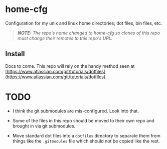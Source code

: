 # home-cfg
Configuration for my unix and linux home directories; dot files, bin files, etc.

> _**NOTE:** The repo's name changed to home-cfg so clones of this repo must
change their remotes to this repo's URL._

## Install
Docs to come. This repo will rely on the handy method seen at
[https://www.atlassian.com/git/tutorials/dotfiles](https://www.atlassian.com/git/tutorials/dotfiles).

# TODO
* I think the git submodules are mis-configured. Look into that.

* Some of the files in this repo should be moved to their own repo and brought
  in via git submodules.

* Move standard dot files into a `dotfiles` directory to separate them from
  things like the `.gitmodules` file which should not be copied like the rest.
